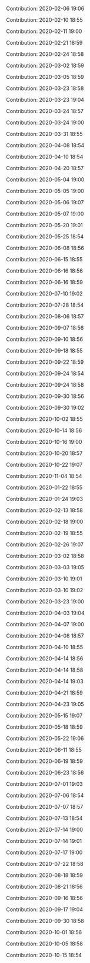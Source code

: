 Contribution: 2020-02-06 19:06

Contribution: 2020-02-10 18:55

Contribution: 2020-02-11 19:00

Contribution: 2020-02-21 18:59

Contribution: 2020-02-24 18:58

Contribution: 2020-03-02 18:59

Contribution: 2020-03-05 18:59

Contribution: 2020-03-23 18:58

Contribution: 2020-03-23 19:04

Contribution: 2020-03-24 18:57

Contribution: 2020-03-24 19:00

Contribution: 2020-03-31 18:55

Contribution: 2020-04-08 18:54

Contribution: 2020-04-10 18:54

Contribution: 2020-04-20 18:57

Contribution: 2020-05-04 19:00

Contribution: 2020-05-05 19:00

Contribution: 2020-05-06 19:07

Contribution: 2020-05-07 19:00

Contribution: 2020-05-20 19:01

Contribution: 2020-05-25 18:54

Contribution: 2020-06-08 18:56

Contribution: 2020-06-15 18:55

Contribution: 2020-06-16 18:56

Contribution: 2020-06-16 18:59

Contribution: 2020-07-10 19:02

Contribution: 2020-07-28 18:54

Contribution: 2020-08-06 18:57

Contribution: 2020-09-07 18:56

Contribution: 2020-09-10 18:56

Contribution: 2020-09-18 18:55

Contribution: 2020-09-22 18:59

Contribution: 2020-09-24 18:54

Contribution: 2020-09-24 18:58

Contribution: 2020-09-30 18:56

Contribution: 2020-09-30 19:02

Contribution: 2020-10-02 18:55

Contribution: 2020-10-14 18:56

Contribution: 2020-10-16 19:00

Contribution: 2020-10-20 18:57

Contribution: 2020-10-22 19:07

Contribution: 2020-11-04 18:54

Contribution: 2020-01-22 18:55

Contribution: 2020-01-24 19:03

Contribution: 2020-02-13 18:58

Contribution: 2020-02-18 19:00

Contribution: 2020-02-19 18:55

Contribution: 2020-02-26 19:07

Contribution: 2020-03-02 18:58

Contribution: 2020-03-03 19:05

Contribution: 2020-03-10 19:01

Contribution: 2020-03-10 19:02

Contribution: 2020-03-23 19:00

Contribution: 2020-04-03 19:04

Contribution: 2020-04-07 19:00

Contribution: 2020-04-08 18:57

Contribution: 2020-04-10 18:55

Contribution: 2020-04-14 18:56

Contribution: 2020-04-14 18:58

Contribution: 2020-04-14 19:03

Contribution: 2020-04-21 18:59

Contribution: 2020-04-23 19:05

Contribution: 2020-05-15 19:07

Contribution: 2020-05-18 18:59

Contribution: 2020-05-22 19:06

Contribution: 2020-06-11 18:55

Contribution: 2020-06-19 18:59

Contribution: 2020-06-23 18:56

Contribution: 2020-07-01 19:03

Contribution: 2020-07-06 18:54

Contribution: 2020-07-07 18:57

Contribution: 2020-07-13 18:54

Contribution: 2020-07-14 19:00

Contribution: 2020-07-14 19:01

Contribution: 2020-07-17 19:00

Contribution: 2020-07-22 18:58

Contribution: 2020-08-18 18:59

Contribution: 2020-08-21 18:56

Contribution: 2020-09-16 18:56

Contribution: 2020-09-17 19:04

Contribution: 2020-09-30 18:58

Contribution: 2020-10-01 18:56

Contribution: 2020-10-05 18:58

Contribution: 2020-10-15 18:54

